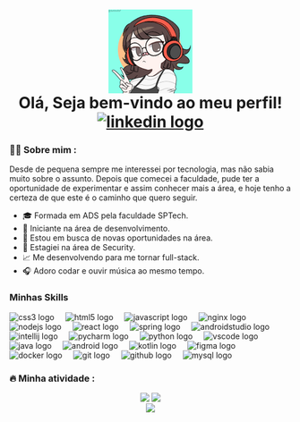 <h1 align="center">
<img src="https://github.com/SofiVBastos/Images/blob/main/download20230300010356.png" width="150" height="150" align="center"/>
<br>

<div>
  Olá, Seja bem-vindo ao meu perfil!
  <div align="center">
    <a href="https://www.linkedin.com/in/sofia-valadares-bastos/"><img src="https://raw.githubusercontent.com/maurodesouza/profile-readme-generator/master/src/assets/icons/social/linkedin/default.svg" width="52" height="40" alt="linkedin logo" /></a>
  </div>
</div>

###
</div>

</h1>

### :woman_technologist: Sobre mim :
<p>
  Desde de pequena sempre me interessei por tecnologia, mas não sabia muito sobre o assunto. Depois que comecei a faculdade, pude ter a oportunidade de experimentar e assim conhecer mais a área, e hoje tenho a certeza de que este é o caminho que quero seguir.
</p>

- :mortar_board: Formada em ADS pela faculdade SPTech.
- :baby: Iniciante na área de desenvolvimento.
- :mag_right: Estou em busca de novas oportunidades na área.
- :office: Estagiei na área de Security.
- :chart_with_upwards_trend: Me desenvolvendo para me tornar full-stack.
- :headphones: Adoro codar e ouvir música ao mesmo tempo.
  

### Minhas Skills
<div align="left">
  <img src="https://cdn.simpleicons.org/css3/1572B6" height="40" alt="css3 logo"  />
  <img width="12" />
  <img src="https://cdn.simpleicons.org/html5/E34F26" height="40" alt="html5 logo"  />
  <img width="12" />
  <img src="https://cdn.simpleicons.org/javascript/F7DF1E" height="40" alt="javascript logo"  />
  <img width="12" />
  <img src="https://cdn.simpleicons.org/nginx/009639" height="40" alt="nginx logo"  />
  <img width="12" />
  <img src="https://cdn.simpleicons.org/nodedotjs/339933" height="40" alt="nodejs logo"  />
  <img width="12" />
  <img src="https://cdn.jsdelivr.net/gh/devicons/devicon/icons/react/react-original.svg" height="40" alt="react logo"  />
  <img width="12" />
  <img src="https://cdn.simpleicons.org/spring/6DB33F" height="40" alt="spring logo"  />
  <img width="12" />
  <img src="https://cdn.jsdelivr.net/gh/devicons/devicon/icons/androidstudio/androidstudio-original.svg" height="40" alt="androidstudio logo"  />
  <img width="12" />
  <img src="https://cdn.jsdelivr.net/gh/devicons/devicon/icons/intellij/intellij-original.svg" height="40" alt="intellij logo"  />
  <img width="12" />
  <img src="https://cdn.jsdelivr.net/gh/devicons/devicon/icons/pycharm/pycharm-original.svg" height="40" alt="pycharm logo"  />
  <img width="12" />
  <img src="https://cdn.jsdelivr.net/gh/devicons/devicon/icons/python/python-original.svg" height="40" alt="python logo"  />
  <img width="12" />
  <img src="https://cdn.jsdelivr.net/gh/devicons/devicon/icons/vscode/vscode-original.svg" height="40" alt="vscode logo"  />
  <img width="12" />
  <img src="https://cdn.jsdelivr.net/gh/devicons/devicon/icons/java/java-original.svg" height="40" alt="java logo"  />
  <img width="12" />
  <img src="https://cdn.simpleicons.org/android/3DDC84" height="40" alt="android logo"  />
  <img width="12" />
  <img src="https://cdn.jsdelivr.net/gh/devicons/devicon/icons/kotlin/kotlin-original.svg" height="40" alt="kotlin logo"  />
  <img width="12" />
  <img src="https://cdn.jsdelivr.net/gh/devicons/devicon/icons/figma/figma-original.svg" height="40" alt="figma logo"  />
  <img width="12" />
  <img src="https://cdn.simpleicons.org/docker/2496ED" height="40" alt="docker logo"  />
  <img width="12" />
  <img src="https://cdn.simpleicons.org/git/F05032" height="40" alt="git logo"  />
  <img width="12" />
  <img src="https://cdn.simpleicons.org/github/181717" height="40" alt="github logo"  />
  <img width="12" />
  <img src="https://cdn.jsdelivr.net/gh/devicons/devicon/icons/mysql/mysql-original.svg" height="40" alt="mysql logo"  />
</div>

###

### :fire: Minha atividade :
<div align="center">
  <div  >
  <img width="400"  src="https://github-readme-stats.vercel.app/api?username=SofiVBastos&show_icons=true&bg_color=1B1B1B&title_color=D3D3D3&text_color=D3D3D3&icon_color=5634DD&border_color=5634DD&border_radius=8&locale=pt-br" />

 <img width="420"  src="https://github-readme-streak-stats.herokuapp.com?user=SofiVBastos&border_radius=8&locale=pt_BR&background=1B1B1B&border=5634DD&stroke=5634DD&ring=5634DD&fire=5634DD&currStreakNum=FFF9D8&sideNums=sideNums&currStreakLabel=5634DD&sideLabels=D3D3D3&sideNums=5634DD&dates=D3D3D3&excludeDaysLabel=D3D3D3" />
</div>


<img width="400" src="https://github-readme-stats.vercel.app/api/top-langs/?username=SofiVBastos&layout=compact&bg_color=1B1B1B&title_color=D3D3D3&text_color=D3D3D3&icon_color=5634DD&border_color=5634DD&border_radius=8&locale=pt-br" />
</div>

